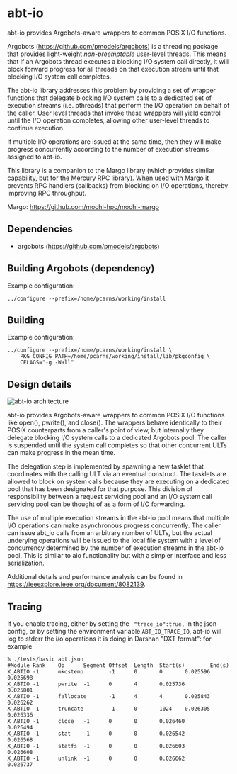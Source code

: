 # abt-io

abt-io provides Argobots-aware wrappers to common POSIX I/O
functions.

Argobots (https://github.com/pmodels/argobots) is a threading package
that provides light-weight _non-preemptable_ user-level threads.  This
means that if an Argobots thread executes a blocking I/O system call
directly, it will block forward progress for all threads on that execution
stream until that blocking I/O system call completes.

The abt-io library addresses this problem by providing a set of wrapper
functions that delegate blocking I/O system calls to a dedicated set
of execution streams (i.e. pthreads) that perform the I/O operation on
behalf of the caller.  User level threads that invoke these wrappers
will yield control until the I/O operation completes, allowing other
user-level threads to continue execution.

If multiple I/O operations are issued at the same time, then they will make
progress concurrently according to the number of execution streams assigned
to abt-io.

This library is a companion to the Margo library (which provides similar
capability, but for the Mercury RPC library).  When used with Margo it
prevents RPC handlers (callbacks) from blocking on I/O operations, thereby
improving RPC throughput.

Margo: https://github.com/mochi-hpc/mochi-margo

##  Dependencies

* argobots (https://github.com/pmodels/argobots)

## Building Argobots (dependency)

Example configuration:

    ../configure --prefix=/home/pcarns/working/install

## Building

Example configuration:

    ../configure --prefix=/home/pcarns/working/install \
        PKG_CONFIG_PATH=/home/pcarns/working/install/lib/pkgconfig \
        CFLAGS="-g -Wall"

## Design details

![abt-io architecture](doc/fig/abt-io-diagram.png)

abt-io provides Argobots-aware wrappers to common POSIX I/O functions
like open(), pwrite(), and close().  The wrappers behave identically to
their POSIX counterparts from a caller's point of view, but internally
they delegate blocking I/O system calls to a dedicated Argobots pool.
The caller is suspended until the system call completes so that other
concurrent ULTs can make progress in the mean time.

The delegation step is implemented by spawning a new tasklet that
coordinates with the calling ULT via an eventual construct. The tasklets
are allowed to block on system calls because they are executing on a
dedicated pool that has been designated for that purpose. This division
of responsibility between a request servicing pool and an I/O system
call servicing pool can be thought of as a form of I/O forwarding.

The use of multiple execution streams in the abt-io pool means that
multiple I/O operations can make asynchronous progress concurrently.
The caller can issue abt\_io calls from an arbitrary number of ULTs,
but the actual underying operations will be issued to the local file
system with a level of concurrency determined by the number of execution
streams in the abt-io pool.  This is similar to aio functionality but with a
simpler interface and less serialization.

Additional details and performance analysis can be found in
https://ieeexplore.ieee.org/document/8082139.

## Tracing
If you enable tracing, either by setting the ` "trace_io":true,` in the json
config, or by setting the environment variable `ABT_IO_TRACE_IO`, abt-io will log
to stderr the i/o operations it is doing in Darshan "DXT format": for example


```
% ./tests/basic abt.json
#Module Rank    Op      Segment Offset  Length  Start(s)        End(s)
X_ABTIO -1      mkostemp        -1      0       0       0.025596        0.025698
X_ABTIO -1      pwrite  -1      0       4       0.025736        0.025801
X_ABTIO -1      fallocate       -1      4       4       0.025843        0.026262
X_ABTIO -1      truncate        -1      0       1024    0.026305        0.026336
X_ABTIO -1      close   -1      0       0       0.026460        0.026494
X_ABTIO -1      stat    -1      0       0       0.026542        0.026568
X_ABTIO -1      statfs  -1      0       0       0.026603        0.026608
X_ABTIO -1      unlink  -1      0       0       0.026662        0.026737
```
